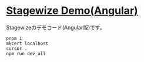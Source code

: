 # [Stagewize Demo(Angular)](https://github.com/denwaya34/ng-stagewise-example)

Stagewizeのデモコード(Angular版)です。

```shell
pnpm i
mkcert localhost
cursor .
npm run dev_all
```
